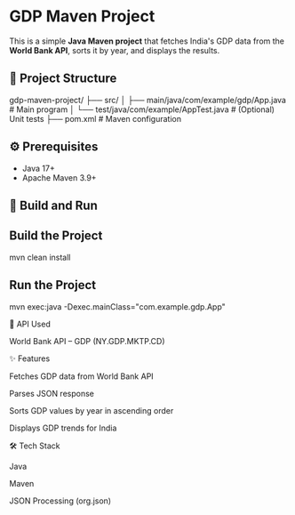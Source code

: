 # GDP Maven Project

This is a simple **Java Maven project** that fetches India's GDP data from the **World Bank API**, sorts it by year, and displays the results.

## 📂 Project Structure
gdp-maven-project/
├── src/
│ ├── main/java/com/example/gdp/App.java # Main program
│ └── test/java/com/example/AppTest.java # (Optional) Unit tests
├── pom.xml # Maven configuration


## ⚙️ Prerequisites
- Java 17+
- Apache Maven 3.9+

## 🚀 Build and Run


## Build the Project
mvn clean install
## Run the Project
mvn exec:java -Dexec.mainClass="com.example.gdp.App"

📡 API Used

World Bank API – GDP (NY.GDP.MKTP.CD)

✨ Features

Fetches GDP data from World Bank API

Parses JSON response

Sorts GDP values by year in ascending order

Displays GDP trends for India

🛠️ Tech Stack

Java

Maven

JSON Processing (org.json)
